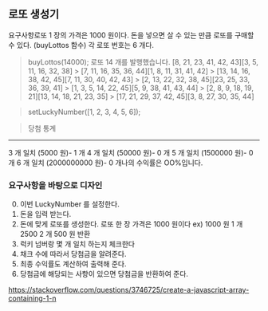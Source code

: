 ## 로또 생성기

요구사항로또 1 장의 가격은 1000 원이다.
돈을 넣으면 살 수 있는 만큼 로또를 구매할 수 있다. (buyLottos 함수)
각 로또 번호는 6 개다.

> buyLottos(14000);
> 로또 14 개를 발행했습니다.
> [8, 21, 23, 41, 42, 43][3, 5, 11, 16, 32, 38] > [7, 11, 16, 35, 36, 44][1, 8, 11, 31, 41, 42] > [13, 14, 16, 38, 42, 45][7, 11, 30, 40, 42, 43] > [2, 13, 22, 32, 38, 45][23, 25, 33, 36, 39, 41] > [1, 3, 5, 14, 22, 45][5, 9, 38, 41, 43, 44] > [2, 8, 9, 18, 19, 21][13, 14, 18, 21, 23, 35] > [17, 21, 29, 37, 42, 45][3, 8, 27, 30, 35, 44]

> setLuckyNumber([1, 2, 3, 4, 5, 6]);

> 당첨 통계

---

3 개 일치 (5000 원)- 1 개
4 개 일치 (50000 원)- 0 개
5 개 일치 (1500000 원)- 0 개
6 개 일치 (2000000000 원)- 0 개나의 수익률은 OO%입니다.

### 요구사항을 바탕으로 디자인

0.  이번 LuckyNumber 를 설정한다.
1.  돈을 입력 받는다.
1.  돈에 맞게 로또를 생성한다. 로또 한 장 가격은 1000 원이다 ex) 1000 원 1 개 2500 2 개 500 원 반환
1.  럭키 넘버랑 몇 개 일치 하는지 체크한다
1.  채크 수에 따라서 당첨금을 알려준다.
1.  최종 수익률도 계산하여 출력해 준다.
1.  당첨금에 해당되는 사항이 있으면 당첨금을 반환하여 준다.

https://stackoverflow.com/questions/3746725/create-a-javascript-array-containing-1-n
